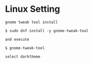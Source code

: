 # Linux Setting

	gnome tweak tool install

	$ sudo dnf install -y gnome-tweak-tool

	and execute 

	$ gnome-tweak-tool

	select darktheme




